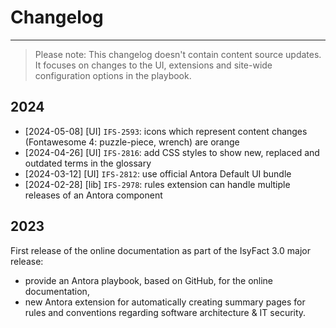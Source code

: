 # Changelog

---
> Please note: This changelog doesn't contain content source updates. 
It focuses on changes to the UI, extensions and site-wide configuration options in the playbook.

## 2024

- [2024-05-08] [UI] `IFS-2593`: icons which represent content changes (Fontawesome 4: puzzle-piece, wrench) are orange
- [2024-04-26] [UI] `IFS-2816`: add CSS styles to show new, replaced and outdated terms in the glossary
- [2024-03-12] [UI] `IFS-2812`: use official Antora Default UI bundle
- [2024-02-28] [lib] `IFS-2978`: rules extension can handle multiple releases of an Antora component

## 2023

First release of the online documentation as part of the IsyFact 3.0 major release:

- provide an Antora playbook, based on GitHub, for the online documentation,
- new Antora extension for automatically creating summary pages for rules and conventions regarding software architecture & IT security.

